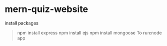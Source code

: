 # mern-quiz-website

install packages
>npm install express
>npm install ejs
>npm install mongoose
To run:node app
